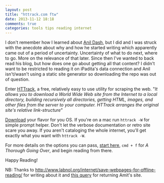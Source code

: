 ```yaml
---
layout: post
title: "httrack.com ftw"
date: 2013-11-12 18:18
comments: true
categories: tools tips reading internet
---
```


I don't remember how I learned about [Anil Dash](dashes.com), but I did and I was struck with the anecdote about why and how he started writing which apparently came out of a period of uncertainty. Uncertainty of what to do next, where to go. More on the relevance of that later. Since then I've wanted to back read his blog, but how does one go about getting all that content? I didn't want to be restricted to reading it on iPadita's data connection and Anil isn't/wasn't using a static site generator so downloading the repo was out of question. 

Enter [HTTrack](http://www.httrack.com/), a free, relatively easy to use utility for scraping the web. "*It allows you to download a World Wide Web site from the Internet to a local directory, building recursively all directories, getting HTML, images, and other files from the server to your computer. HTTrack arranges the original site's relative link-structure*"

[Download](http://www.httrack.com/page/2/en/index.html) your flavor for you OS. If you're on a mac run `httrack -W` for simple prompt helper. Don't let the verbose documentation or retro site scare you away. If you aren't cataloging the whole internet, you'll get exactly what you want with `httrack -W`.

For more details on the options you can pass, [start here](http://www.httrack.com/html/fcguide.html), `cmd + f` for *A Thorough Going Over*, and begin reading from there.

Happy Reading!

NB: Thanks to http://www.labnol.org/internet/save-webpages-for-offline-reading/ for writing about it and [this query](https://www.google.com/search?q=httrack&oq=httrack&aqs=chrome..69i57.1307j0j1&sourceid=chrome&ie=UTF-8#q=scrap%20blog%20site%20content%20to%20read%20later) for returning Amit's site. 
